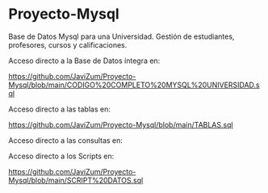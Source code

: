# Proyecto-Mysql
Base de Datos Mysql para una Universidad. Gestión de estudiantes, profesores, cursos y calificaciones.

Acceso directo a la Base de Datos íntegra en:

https://github.com/JaviZum/Proyecto-Mysql/blob/main/CODIGO%20COMPLETO%20MYSQL%20UNIVERSIDAD.sql

Acceso directo a las tablas en:

https://github.com/JaviZum/Proyecto-Mysql/blob/main/TABLAS.sql

Acceso directo a las consultas en:

Acceso directo a los Scripts en:

https://github.com/JaviZum/Proyecto-Mysql/blob/main/SCRIPT%20DATOS.sql
